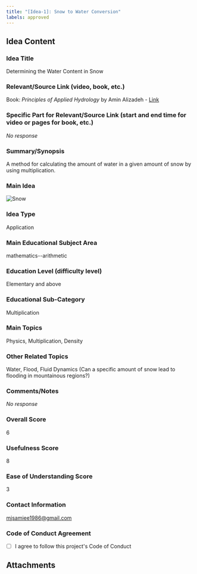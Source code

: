 ```yaml
---
title: "[Idea-1]: Snow to Water Conversion"
labels: approved
---
```


## Idea Content

### Idea Title

Determining the Water Content in Snow

### Relevant/Source Link (video, book, etc.)

Book: *Principles of Applied Hydrology* by Amin Alizadeh - [Link](https://fibibo.com/shop/%D9%81%D9%86%DB%8C-%D9%88-%D9%85%D9%87%D9%86%D8%AF%D8%B3%DB%8C/%D9%85%D9%87%D9%86%D8%AF%D8%B3%DB%8C-%DA%A9%D8%B4%D8%A7%D9%88%D8%B1%D8%B2%DB%8C%D8%8C%D8%B5%D9%86%D8%A7%DB%8C%D8%B9-%D8%BA%D8%B0%D8%A7%DB%8C%DB%8C/%DA%A9%D8%AA%D8%A7%D8%A8-%D8%A7%D8%B5%D9%88%D9%84-%D9%87%DB%8C%D8%AF%D8%B1%D9%88%D9%84%D9%88%DA%98%DB%8C-%DA%A9%D8%A7%D8%B1%D8%A8%D8%B1%D8%AF%DB%8C-%D8%A2%D8%A8-%D8%B4%D9%86%D8%A7%D8%B3%DB%8C-%D8%A7/)

### Specific Part for Relevant/Source Link (start and end time for video or pages for book, etc.)

_No response_

### Summary/Synopsis

A method for calculating the amount of water in a given amount of snow by using multiplication.

### Main Idea

![Snow](https://github.com/user-attachments/assets/99d740bc-6668-4c02-93d1-746c4961aa71)

### Idea Type

Application

### Main Educational Subject Area

mathematics--arithmetic

### Education Level (difficulty level)

Elementary and above

### Educational Sub-Category

Multiplication

### Main Topics

Physics, Multiplication, Density

### Other Related Topics

Water, Flood, Fluid Dynamics (Can a specific amount of snow lead to flooding in mountainous regions?)

### Comments/Notes

_No response_

### Overall Score

6

### Usefulness Score

8

### Ease of Understanding Score

3

### Contact Information

mjsamiee1986@gmail.com

### Code of Conduct Agreement

- [ ] I agree to follow this project's Code of Conduct

## Attachments
